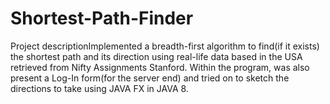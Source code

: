 # Shortest-Path-Finder
Project descriptionImplemented a breadth-first algorithm to find(if it exists) the shortest path and its direction using real-life data based in the USA retrieved from Nifty Assignments Stanford. Within the program, was also present a Log-In form(for the server end) and tried on to sketch the directions to take using JAVA FX in JAVA 8.
